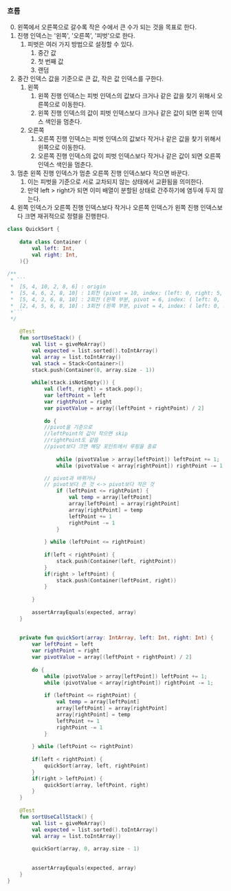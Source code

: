 ### 흐름
 0. 왼쪽에서 오른쪽으로 갈수록 작은 수에서 큰 수가 되는 것을 목표로 한다.
 1. 진행 인덱스는 '왼쪽', '오른쪽', '피벗'으로 한다.
	 1. 피벗은 여러 가지 방법으로 설정할 수 있다. 
		 1. 중간 값
		 2. 첫 번째 값
		 3. 랜덤
 2. 중간 인덱스 값을 기준으로 큰 값, 작은 값 인덱스를 구한다.
	 1. 왼쪽
		 1. 왼쪽 진행 인덱스는 피벗 인덱스의 값보다 크거나 같은 값을 찾기 위해서 오른쪽으로 이동한다.
		 2. 왼쪽 진행 인덱스의 값이 피벗 인덱스보다 크거나 같은 값이 되면 왼쪽 인덱스 색인을 멈춘다.
	 2. 오른쪽
		 1. 오른쪽 진행 인덱스는 피벗 인덱스의 값보다 작거나 같은 값을 찾기 위해서 왼쪽으로 이동한다.
		 2. 오른쪽 진행 인덱스의 값이 피벗 인덱스보다 작거나 같은 값이 되면 오른쪽 인덱스 색인을 멈춘다.
 3. 멈춘 왼쪽 진행 인덱스가 멈춘 오른쪽 진행 인덱스보다 작으면 바꾼다.
	 1. 이는 피벗을 기준으로 서로 교차되지 않는 상태에서 교환됨을 의미한다.
	 2. 만약 left > right가 되면 이미 배열이 분할된 상태로 간주하기에 염두에 두지 않는다.
 4. 왼쪽 인덱스가 오른쪽 진행 인덱스보다 작거나 오른쪽 인덱스가 왼쪽 진행 인덱스보다 크면 재귀적으로 정렬을 진행한다.

```kotlin
class QuickSort {  
  
    data class Container (  
        val left: Int,  
        val right: Int,  
    ){}  
    
/**  
 * ```
 *  [5, 4, 10, 2, 8, 6] : origin
 *  [5, 4, 6, 2, 8, 10] : 1회전 (pivot = 10, index: (left: 0, right: 5, pivot: (0 + 6) / 2) )
 *  [5, 4, 2, 6, 8, 10] : 2회전 (왼쪽 부분, pivot = 6, index: ( left: 0, right: 4, pivot : (0 + 4) / 2) )  
 *  [2, 4, 5, 6, 8, 10] : 3회전 (왼쪽 부분, pivot = 4, index: ( left: 0, right: 2, pivot : (0 + 2) / 2) )  
 *```
 */
      
    @Test  
    fun sortUseStack() {  
        val list = giveMeArray()  
        val expected = list.sorted().toIntArray()  
        val array = list.toIntArray()  
        val stack = Stack<Container>()  
        stack.push(Container(0, array.size - 1))  
  
        while(stack.isNotEmpty()) {  
            val (left, right) = stack.pop();  
            var leftPoint = left  
            var rightPoint = right  
            var pivotValue = array[(leftPoint + rightPoint) / 2]  
  
            do {  
            //pivot을 기준으로
            //leftPoint의 값이 작으면 skip
            //rightPoint도 같음
            //pivot보다 크면 해당 포인트에서 루핑을 종료
            
                while (pivotValue > array[leftPoint]) leftPoint += 1;  
                while (pivotValue < array[rightPoint]) rightPoint -= 1;  

			// pivot과 바뀌거나
			// pivot보다 큰 것 <-> pivot보다 작은 것
                if (leftPoint <= rightPoint) {  
                    val temp = array[leftPoint]  
                    array[leftPoint] = array[rightPoint]  
                    array[rightPoint] = temp  
                    leftPoint += 1  
                    rightPoint -= 1  
                }  
  
            } while (leftPoint <= rightPoint)  
  
            if(left < rightPoint) {  
                stack.push(Container(left, rightPoint))  
            }  
            if(right > leftPoint) {  
                stack.push(Container(leftPoint, right))  
            }  
  
        }  
  
        assertArrayEquals(expected, array)  
    }  
  
  
    private fun quickSort(array: IntArray, left: Int, right: Int) {  
        var leftPoint = left  
        var rightPoint = right  
        var pivotValue = array[(leftPoint + rightPoint) / 2]  
  
        do {  
            while (pivotValue > array[leftPoint]) leftPoint += 1;  
            while (pivotValue < array[rightPoint]) rightPoint -= 1;  
  
            if (leftPoint <= rightPoint) {  
                val temp = array[leftPoint]  
                array[leftPoint] = array[rightPoint]  
                array[rightPoint] = temp  
                leftPoint += 1  
                rightPoint -= 1  
            }  
  
        } while (leftPoint <= rightPoint)  
  
        if(left < rightPoint) {  
            quickSort(array, left, rightPoint)  
        }  
        if(right > leftPoint) {  
            quickSort(array, leftPoint, right)  
        }  
    }  
  
    @Test  
    fun sortUseCallStack() {  
        val list = giveMeArray()  
        val expected = list.sorted().toIntArray()  
        val array = list.toIntArray()  
  
        quickSort(array, 0, array.size - 1)  
  
  
        assertArrayEquals(expected, array)  
    }  
}
```